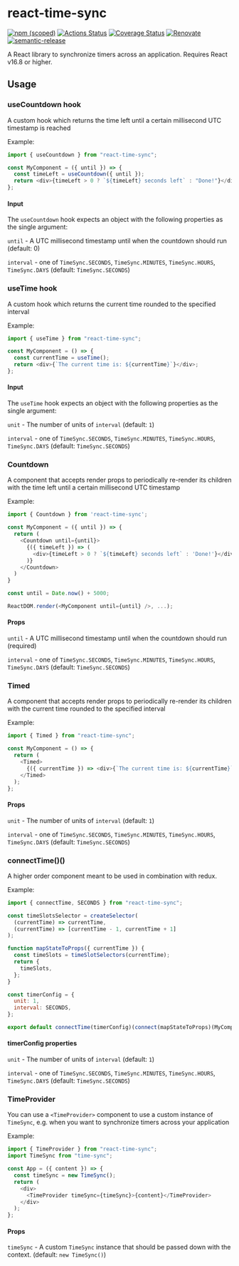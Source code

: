 # react-time-sync

[![npm (scoped)](https://img.shields.io/npm/v/react-time-sync.svg)](https://www.npmjs.com/package/react-time-sync) [![Actions Status](https://github.com/peterjuras/react-time-sync/workflows/react-time-sync/badge.svg)](https://github.com/peterjuras/react-time-sync/actions) [![Coverage Status](https://coveralls.io/repos/github/peterjuras/react-time-sync/badge.svg?branch=main)](https://coveralls.io/github/peterjuras/react-time-sync?branch=main) [![Renovate](https://img.shields.io/badge/renovate-enabled-brightgreen.svg)](https://renovatebot.com) [![semantic-release](https://img.shields.io/badge/%20%20%F0%9F%93%A6%F0%9F%9A%80-semantic--release-e10079.svg)](https://github.com/semantic-release/semantic-release)

A React library to synchronize timers across an application. Requires React v16.8 or higher.

## Usage

### useCountdown hook

A custom hook which returns the time left until a certain millisecond UTC timestamp is reached

Example:

```js
import { useCountdown } from "react-time-sync";

const MyComponent = ({ until }) => {
  const timeLeft = useCountdown({ until });
  return <div>{timeLeft > 0 ? `${timeLeft} seconds left` : "Done!"}</div>;
};
```

#### Input

The `useCountdown` hook expects an object with the following properties as the single argument:

`until` - A UTC millisecond timestamp until when the countdown should run (default: 0)

`interval` - one of `TimeSync.SECONDS`, `TimeSync.MINUTES`, `TimeSync.HOURS`, `TimeSync.DAYS` (default: `TimeSync.SECONDS`)

### useTime hook

A custom hook which returns the current time rounded to the specified interval

Example:

```js
import { useTime } from "react-time-sync";

const MyComponent = () => {
  const currentTime = useTime();
  return <div>{`The current time is: ${currentTime}`}</div>;
};
```

#### Input

The `useTime` hook expects an object with the following properties as the single argument:

`unit` - The number of units of `interval` (default: `1`)

`interval` - one of `TimeSync.SECONDS`, `TimeSync.MINUTES`, `TimeSync.HOURS`, `TimeSync.DAYS` (default: `TimeSync.SECONDS`)

### Countdown

A component that accepts render props to periodically re-render its children with the time left until a certain millisecond UTC timestamp

Example:

```js
import { Countdown } from 'react-time-sync';

const MyComponent = ({ until }) => {
  return (
    <Countdown until={until}>
      {({ timeLeft }) => (
        <div>{timeLeft > 0 ? `${timeLeft} seconds left` : 'Done!'}</div>
      )}
    </Countdown>
  )
}

const until = Date.now() + 5000;

ReactDOM.render(<MyComponent until={until} />, ...);
```

#### Props

`until` - A UTC millisecond timestamp until when the countdown should run (required)

`interval` - one of `TimeSync.SECONDS`, `TimeSync.MINUTES`, `TimeSync.HOURS`, `TimeSync.DAYS` (default: `TimeSync.SECONDS`)

### Timed

A component that accepts render props to periodically re-render its children with the current time rounded to the specified interval

Example:

```js
import { Timed } from "react-time-sync";

const MyComponent = () => {
  return (
    <Timed>
      {({ currentTime }) => <div>{`The current time is: ${currentTime}`}</div>}
    </Timed>
  );
};
```

#### Props

`unit` - The number of units of `interval` (default: `1`)

`interval` - one of `TimeSync.SECONDS`, `TimeSync.MINUTES`, `TimeSync.HOURS`, `TimeSync.DAYS` (default: `TimeSync.SECONDS`)

### connectTime()()

A higher order component meant to be used in combination with redux.

Example:

```js
import { connectTime, SECONDS } from "react-time-sync";

const timeSlotsSelector = createSelector(
  (currentTime) => currentTime,
  (currentTime) => [currentTime - 1, currentTime + 1]
);

function mapStateToProps({ currentTime }) {
  const timeSlots = timeSlotSelectors(currentTime);
  return {
    timeSlots,
  };
}

const timerConfig = {
  unit: 1,
  interval: SECONDS,
};

export default connectTime(timerConfig)(connect(mapStateToProps)(MyComponent));
```

#### timerConfig properties

`unit` - The number of units of `interval` (default: `1`)

`interval` - one of `TimeSync.SECONDS`, `TimeSync.MINUTES`, `TimeSync.HOURS`, `TimeSync.DAYS` (default: `TimeSync.SECONDS`)

### TimeProvider

You can use a `<TimeProvider>` component to use a custom instance of `TimeSync`, e.g. when you want to synchronize timers across your application

Example:

```js
import { TimeProvider } from "react-time-sync";
import TimeSync from "time-sync";

const App = ({ content }) => {
  const timeSync = new TimeSync();
  return (
    <div>
      <TimeProvider timeSync={timeSync}>{content}</TimeProvider>
    </div>
  );
};
```

#### Props

`timeSync` - A custom `TimeSync` instance that should be passed down with the context. (default: `new TimeSync()`)
